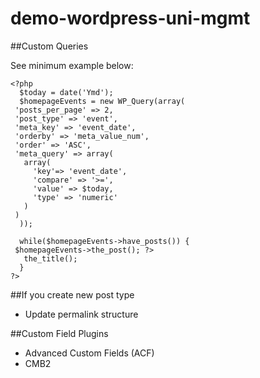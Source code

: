 # demo-wordpress-uni-mgmt

##Custom Queries

See minimum example below:

```
<?php
  $today = date('Ymd');
  $homepageEvents = new WP_Query(array(
 'posts_per_page' => 2,
 'post_type' => 'event',
 'meta_key' => 'event_date',
 'orderby' => 'meta_value_num',
 'order' => 'ASC',
 'meta_query' => array(
   array(
     'key'=> 'event_date',
     'compare' => '>=',
     'value' => $today,
     'type' => 'numeric'
   )
 )
  ));

  while($homepageEvents->have_posts()) {
 $homepageEvents->the_post(); ?>
   the_title(); 
  }
?>
```


##If you create new post type
*  Update permalink structure

##Custom Field Plugins
* Advanced Custom Fields (ACF)
* CMB2
